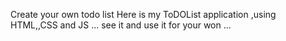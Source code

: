 Create your own todo list Here is my ToDOList application ,using HTML,,CSS and JS ... see it and use it for your won ...
